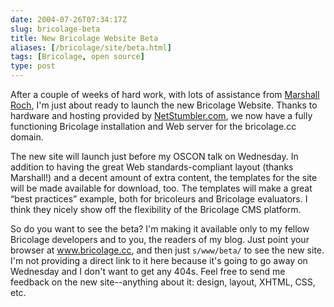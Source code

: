 ```yaml
--- 
date: 2004-07-26T07:34:17Z
slug: bricolage-beta
title: New Bricolage Website Beta
aliases: [/bricolage/site/beta.html]
tags: [Bricolage, open source]
type: post
---
```


<p>After a couple of weeks of hard work, with lots of assistance from <a
href="http://www.spastically.com/" title="Marshall Roch's Blog">Marshall
Roch</a>, I'm just about ready to launch the new Bricolage Website. Thanks to
hardware and hosting provided by <a href="http://www.netstumbler.com/"
title="NetStumbler.com Website">NetStumbler.com</a>, we now have a fully
functioning Bricolage installation and Web server for the bricolage.cc domain.</p>

<p>The new site will launch just before my OSCON talk on Wednesday. In
addition to having the great Web standards-compliant layout (thanks Marshall!)
and a decent amount of extra content, the templates for the site will be made
available for download, too. The templates will make a great <q>best
practices</q> example, both for bricoleurs and Bricolage evaluators. I think
they nicely show off the flexibility of the Bricolage CMS platform.</p>

<p>So do you want to see the beta? I'm making it available only to my fellow
Bricolage developers and to you, the readers of my blog. Just point your
browser at <a href="http://www.bricolage.cc/" title="The Bricolage
Website">www.bricolage.cc</a>, and then just <code>s/www/beta/</code> to see
the new site. I'm not providing a direct link to it here because it's going to
go away on Wednesday and I don't want to get any 404s. Feel free to send me
feedback on the new site--anything about it: design, layout, XHTML, CSS, etc.</p>
